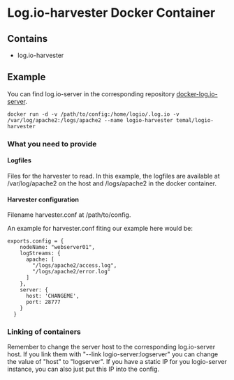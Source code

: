 # Log.io-harvester Docker Container

## Contains
- log.io-harvester

## Example

You can find log.io-server in the corresponding repository [docker-log.io-server](https://github.com/temal-/docker-log.io-server).

```
docker run -d -v /path/to/config:/home/logio/.log.io -v /var/log/apache2:/logs/apache2 --name logio-harvester temal/logio-harvester
```

### What you need to provide
#### Logfiles

Files for the harvester to read. In this example, the logfiles are available at /var/log/apache2 on the host and /logs/apache2 in the docker container. 

#### Harvester configuration

Filename harvester.conf at /path/to/config.

An example for harvester.conf fiting our example here would be:
```
exports.config = {
    nodeName: "webserver01",
    logStreams: {
      apache: [
        "/logs/apache2/access.log",
        "/logs/apache2/error.log"
      ]
    },
    server: {
      host: 'CHANGEME',
      port: 28777
    }
  }
```

### Linking of containers

Remember to change the server host to the corresponding log.io-server host.
If you link them with "--link logio-server:logserver" you can change the value of "host" to "logserver".
If you have a static IP for you logio-server instance, you can also just put this IP into the config.
